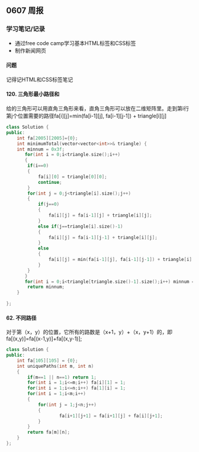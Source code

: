 ## 0607 周报
### 学习笔记/记录
- 通过free code camp学习基本HTML标签和CSS标签
- 制作新闻网页
#### 问题
记得记HTML和CSS标签笔记
#### 120. 三角形最小路径和
给的三角形可以用直角三角形来看，直角三角形可以放在二维矩阵里。走到第i行第j个位置需要的路径fa[i][j]=min(fa[i-1][j], fa[i-1][j-1]) + triangle[i][j]
```C++
class Solution {
public:
    int fa[2005][2005]={0};
    int minimumTotal(vector<vector<int>>& triangle) {
    int minnum = 0x3f;
       for(int i = 0;i<triangle.size();i++)
       {
        if(i==0)
        {
            fa[i][0] = triangle[0][0];
            continue;
        }
        for(int j = 0;j<triangle[i].size();j++)
        {
            if(j==0)
            {
                fa[i][j] = fa[i-1][j] + triangle[i][j];
            }
            else if(j==triangle[i].size()-1)
            {
                fa[i][j] = fa[i-1][j-1] + triangle[i][j];
            }
            else
            {
                fa[i][j] = min(fa[i-1][j], fa[i-1][j-1]) + triangle[i][j];
            }
        }
       }
       for(int i = 0;i<triangle[triangle.size()-1].size();i++) minnum = min(minnum, fa[triangle.size()-1][i]);
        return minnum;
    } 
   
};
```
#### 62. 不同路径
对于第（x，y）的位置，它所有的路数是（x+1，y）+（x，y+1）的，即fa[(x,y)]=fa[(x-1,y)]+fa[(x,y-1)];
```C++
class Solution {
public:
    int fa[105][105] = {0};
    int uniquePaths(int m, int n) 
    {
        if(m==1 || n==1) return 1;
        for(int i = 1;i<=m;i++) fa[i][1] = 1;
        for(int i = 1;i<=n;i++) fa[1][i] = 1;
        for(int i = 1;i<m;i++)
        {
            for(int j = 1;j<n;j++)
            {
                    fa[i+1][j+1] = fa[i+1][j] + fa[i][j+1];
            }
        }
        return fa[m][n];
    }
};
```